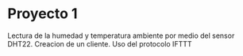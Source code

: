 # Proyecto 1
Lectura de la humedad y temperatura ambiente por medio del sensor DHT22.
Creacion de un cliente. Uso del protocolo IFTTT

